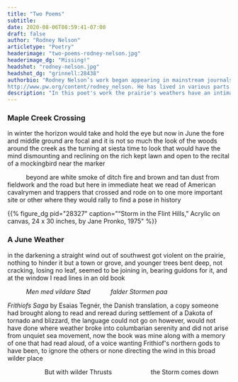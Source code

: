 ```yaml
---
title: "Two Poems"
subtitle:
date: 2020-08-06T08:59:41-07:00
draft: false
author: "Rodney Nelson"
articletype: "Poetry"
headerimage: "two-poems-rodney-nelson.jpg"
headerimage_dg: "Missing!"
headshot: "rodney-nelson.jpg"
headshot_dg: "grinnell:28438"
authorbio: "Rodney Nelson’s work began appearing in mainstream journals long ago. See his page in the *Poets & Writers* directory at  
http://www.pw.org/content/rodney_nelson. He has lived in various parts of the country, working as a licensed psychiatric technician and copy editor, and now resides in the northern Great Plains. Recently published chapbook and book titles are *Canyon*, *Late & Later*,  [*Metacowboy*](https://cowboypoetrypress.com/2012/07/06/metacowboy-poems-by-rodney-nelson), [*The Western Wide*](https://threwlinebooks.wordpress.com), *Mogollon Picnic* and *Ahead of Evening*, (both from [Red Dashboard Press](http://cms.reddashboard.com)), [Hill of Better Sleep](https://www.redbirdchapbooks.com/content/rodney-nelson), *In Wait* ([Mind Bomb Press](https://www.amazon.com/Wait-Rodney-Nelson/dp/0984084274)), as well as *Felton Prairie*, *Cross Point Road*, *Billy Boy*, *Winter in Fargo*, *Hjemkomst*, *Time Tacit*, and Minded Places (all from [Middle Island Press](https://poeticaplace.wordpress.com/middle-island-press/rodney-nelson))."
description: "In this poet's work the prairie's weathers have an intimate connection to the landscape's history."
---
```


### Maple Creek Crossing

in winter the horizon would take and hold the eye
but now in June the fore and middle ground are focal
and it is not so much the look of the woods around
the creek as the turning at siesta time to look
that would have the mind dismounting and reclining on
the rich kept lawn and open to the recital of
a mockingbird near the marker

&emsp;&emsp;&emsp;beyond are white smoke
of ditch fire and brown and tan dust from fieldwork and
the road but here in immediate heat we read of
American cavalrymen and trappers that crossed
and rode on to one more important site or other
where they would rally to find a pose in history

{{% figure_dg pid="28327" caption="“Storm in the Flint Hills,” Acrylic on canvas, 24 x 30 inches, by Jane Pronko, 1975" %}}

### A June Weather

in the darkening a straight wind out of southwest got violent on the
prairie, nothing to hinder it
but a town or grove, and younger trees bent deep, not cracking, losing
no leaf, seemed to be
joining in, bearing guidons for it, and at the window I read lines in an
old book

&emsp;&emsp;&emsp;*Men med vildare Stød*
&emsp;&emsp;&emsp;*falder Stormen paa*

*Frithiofs Saga* by Esaias Tegnér, the Danish translation, a copy
someone had brought along to
read and reread during settlement of a Dakota of tornado and blizzard,
the language could not go
on however, would not have done where weather broke into columbarian
serenity and did not
arise from unquiet sea movement, now the book was mine along with a
memory of one that had
read aloud, of a voice wanting Frithiof's northern gods to have been, to
ignore the others or none
directing the wind in this broad wilder place

&emsp;&emsp;&emsp;&emsp;&emsp;&emsp;But with wilder Thrusts
&emsp;&emsp;&emsp;&emsp;&emsp;&emsp;the Storm comes down
